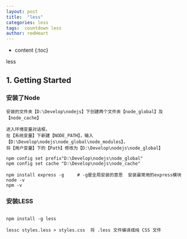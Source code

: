 ```yaml
---
layout: post
title:  "less"
categories: less
tags:  countdown less
author: redHeart
---
```


* content
{:toc}

less





## 1. Getting Started

### 安装了Node

```
安装的文件夹【D:\Develop\nodejs】下创建两个文件夹【node_global】及【node_cache】

进入环境变量对话框，
在【系统变量】下新建【NODE_PATH】，输入【D:\Develop\nodejs\node_global\node_modules】，
将【用户变量】下的【Path】修改为【D:\Develop\nodejs\node_global】

npm config set prefix"D:\Develop\nodejs\node_global"
npm config set cache "D:\Develop\nodejs\node_cache"

npm install express -g     # -g是全局安装的意思  安装最常用的express模块
node -v
npm -v

```

### 安装LESS

```

npm install -g less

lessc styles.less > styles.css  将 .less 文件编译成纯 CSS 文件

```
